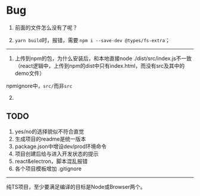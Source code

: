 # Bug

1. 前面的文件怎么没有了呢？

2. `yarn build`时，报错，需要 `npm i --save-dev @types/fs-extra`；

---

1. 上传到npm的包，为什么安装后，和本地直接node ./dist/src/index.js不一致（react逻辑中，上传到npm的dist中只有index.html，而没有src及其中的demo文件）

npmignore中，`src/`而非`src`

2. 

## TODO

1. yes/no的选择貌似不符合直觉
2. 生成项目的readme是统一版本
3. package.json中增设dev/prod环境命令
4. 项目创建后给与进入开发状态的提示
5. react&electron，脚本混乱报错
6. 各个项目模板增加 .gitignore

---

纯TS项目，至少要满足编译的目标是Node或Browser两个。